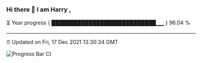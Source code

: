 ### Hi there 👋 I am Harry , 

⏳ Year progress { ████████████████████████████▁▁ } 96.04 %

---

⏰ Updated on Fri, 17 Dec 2021 13:30:34 GMT

![Progress Bar CI](https://github.com/duykhang68/duykhang68/workflows/Progress%20Bar%20CI/badge.svg)
